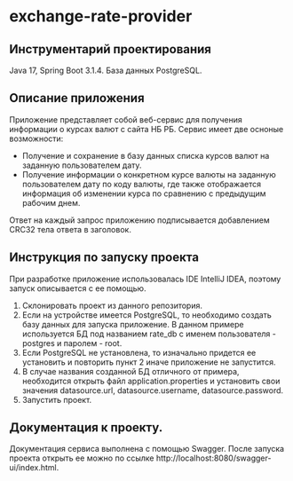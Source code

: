 # exchange-rate-provider

## Инструментарий проектирования 
Java 17, Spring Boot 3.1.4. База данных PostgreSQL.

## Описание приложения
Приложение представляет собой веб-сервис для получения информации о курсах валют с сайта НБ РБ.
Сервис имеет две осноные возможности:
- Получение и сохранение в базу данных списка курсов валют на заданную пользователем дату.
- Получение информации о конкретном курсе валюты на заданную пользователем дату по коду валюты, где также отображается информация об изменении курса по сравнению с предыдущим рабочим днем.

Ответ на каждый запрос приложению подписывается добавлением CRC32 тела ответа в заголовок.

## Инструкция по запуску проекта

При разработке приложение использовалась IDE IntelliJ IDEA, поэтому запуск описывается с ее помощью. 

1. Склонировать проект из данного репозитория.
2. Если на устройстве имеется PostgreSQL, то необходимо создать базу данных для запуска приложение. В данном примере используется БД под названием rate_db с именем пользователя - postgres и паролем - root.
3. Если PostgreSQL не установлена, то изначально придется ее установить и повторить пункт 2 иначе приложение не запустится.
4. В случае названия созданной БД отличного от примера, необходится открыть файл application.properties и установить свои значения datasource.url, datasource.username, datasource.password.
5. Запустить проект.

## Документация к проекту.

Документация сервиса выполнена с помощью Swagger. После запуска проекта открыть ее можно по ссылке http://localhost:8080/swagger-ui/index.html.
